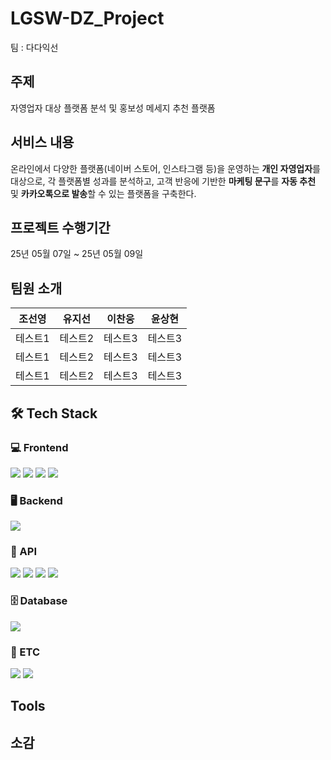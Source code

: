 # LGSW-DZ_Project
팀 : 다다익선

## 주제
자영업자 대상 플랫폼 분석 및 홍보성 메세지 추천 플랫폼 

## 서비스 내용

온라인에서 다양한 플랫폼(네이버 스토어, 인스타그램 등)을 운영하는 **개인 자영업자**를 대상으로,
각 플랫폼별 성과를 분석하고, 고객 반응에 기반한 **마케팅 문구**를 **자동 추천** 및 **카카오톡으로 발송**할 수 있는 플랫폼을 구축한다.

## 프로젝트 수행기간

25년 05월 07일 ~ 25년 05월 09일

## 팀원 소개 

|조선영|유지선|이찬웅|윤상현|
|------|----|----|----|
|테스트1|테스트2|테스트3|테스트3|
|테스트1|테스트2|테스트3|테스트3|
|테스트1|테스트2|테스트3|테스트3|

## 🛠 Tech Stack

### 💻 Frontend
<img src="https://img.shields.io/badge/Flask-000000?style=for-the-badge&logo=flask&logoColor=white"/>
<img src="https://img.shields.io/badge/React-61DAFB?style=for-the-badge&logo=react&logoColor=black"/>
<img src="https://img.shields.io/badge/Figma-F24E1E?style=for-the-badge&logo=figma&logoColor=white"/>
<img src="https://img.shields.io/badge/React_Native-20232A?style=for-the-badge&logo=react&logoColor=61DAFB"/>

### 🖥 Backend
<img src="https://img.shields.io/badge/Python-3776AB?style=for-the-badge&logo=python&logoColor=white"/>

### 🔗 API
<img src="https://img.shields.io/badge/OpenAI_API-412991?style=for-the-badge&logo=openai&logoColor=white"/>
<img src="https://img.shields.io/badge/Kakao_API-FFCD00?style=for-the-badge&logo=kakaotalk&logoColor=000000"/>
<img src="https://img.shields.io/badge/Naver_API-03C75A?style=for-the-badge&logo=naver&logoColor=white"/>
<img src="https://img.shields.io/badge/Meta_Graph_API-1877F2?style=for-the-badge&logo=facebook&logoColor=white"/>

### 🗄 Database
<img src="https://img.shields.io/badge/MySQL-4479A1?style=for-the-badge&logo=mysql&logoColor=white"/>

### 🧰 ETC
<img src="https://img.shields.io/badge/GitHub-181717?style=for-the-badge&logo=github&logoColor=white"/>
<img src="https://img.shields.io/badge/Discord-5865F2?style=for-the-badge&logo=discord&logoColor=white"/>

## Tools


## 소감 